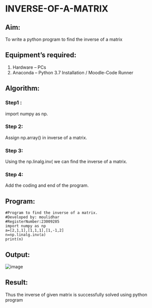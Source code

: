# INVERSE-OF-A-MATRIX
## Aim:
To write a python program to find the inverse of a matrix
## Equipment’s required:
1. 	Hardware – PCs
2. 	Anaconda – Python 3.7 Installation / Moodle-Code Runner
## Algorithm:
### Step1 : 
import numpy as np.

### Step 2:
Assign np.array() in inverse of a matrix.
### Step 3: 
Using the np.linalg.inv( we can find the inverse of a matrix.


### Step 4: 
Add the coding and end of the program.
## Program:
```
#Program to find the inverse of a matrix.
#Developed by: moulidhar
#RegisterNumber:23009285
import numpy as np
a=[2,1,1],[1,1,1],[1,-1,2]
n=np.linalg.inv(a)
print(n)
```
## Output:
![image](https://github.com/moulidharyadav/INVERSE-OF-A-MATRIX/assets/147078316/ac19563b-f8e4-4d8c-9421-53087a9b41d8)


## Result:
Thus the inverse of given matrix is successfully solved using python program

